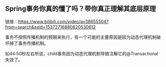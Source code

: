 

## Spring事务你真的懂了吗？带你真正理解其底层原理

链接：https://www.bilibili.com/video/av38655504?from=search&seid=15372716880820530612

事务不按照传播机制的预期来执行，有一个可能的主要原因是因为动态代理机制破坏掉了事务传播机制。

如44:50秒左右所说，child事务因为动态代理机制导致注解它的@Transactional失效了。
